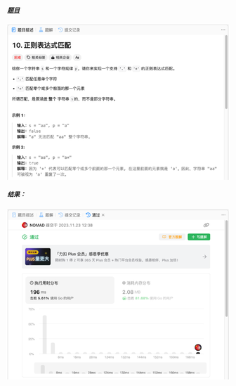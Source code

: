 ##### [题目](https://leetcode.cn/problems/regular-expression-matching/description/)
![pic](img.png)
##### 结果：
![pic](result.png)